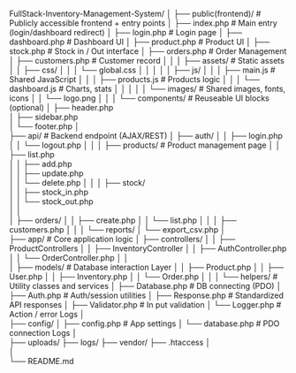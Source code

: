 FullStack-Inventory-Management-System/
│
├── public(frontend)/                      	 	# Publicly accessible frontend + entry points
│   ├── index.php                           	# Main entry (login/dashboard redirect)
│	├── login.php                               # Login page
│	├── dashboard.php                           # Dashboard UI
│	├── product.php                             # Product UI
│	├── stock.php                               # Stock in / Out interface
│	├── orders.php                              # Order Management
│	├── customers.php                           # Customer record
│   │
│   ├── assets/                                 # Static assets
│   │   ├── css/
│   │   │   └── global.css
│   │   │
│   │   ├── js/
│   │   │   ├── main.js                         # Shared JavaScript
│   │	│   ├── products.js                     # Products logic
│   │   │   └── dashboard.js                    # Charts, stats
│   │   │
│   │   └── images/                             # Shared images, fonts, icons
│   │       └── logo.png
│   │
│	└── components/                             # Reuseable UI blocks (optional)
│		├── header.php                          
│		├── sidebar.php                         
│		└── footer.php 
│                         
├── api/                                        # Backend endpoint (AJAX/REST)
│   ├── auth/
│   │	├── login.php  
│	│	└── logout.php
│   │
│   ├── products/                      			# Product management page
│   │	├── list.php                         	
│   │	├── add.php                          	
│	│	├── update.php                         
│	│	└── delete.php
│   │
│  	├── stock/                          
│   │	├── stock_in.php   
│	│	└── stock_out.php    
│   │              
│	├── orders/
│	│	├── create.php
│	│	└── list.php
│   │
│	├── customers.php
│	│
│	└── reports/
│			└── export_csv.php
│   
├── app/                                        # Core application logic
│	├── controllers/ 
│   │   ├── ProductControllers 
│	│	├── InventoryController
│	│	├── AuthController.php
│	│	└── OrderController.php 
│	│	
│	├── models/                                 # Database interaction Layer
│	│   ├── Product.php
│	│   ├── User.php
│   │   ├── Inventory.php
│	│	└── Order.php 
│	│
│	└── helpers/                                # Utility classes and services
│		├── Database.php                        # DB connecting (PDO) 
│		├── Auth.php                            # Auth/session utilities
│		├── Response.php                        # Standardized API responses
│		├── Validator.php                       # In put validation
│		└── Logger.php                          # Action / error Logs
│	
├── config/
│	├── config.php                              # App settings
│	└── database.php                            # PDO connection Logs
│                           
├── uploads/
├── logs/
├── vendor/
├── .htaccess
│		
│	
└── README.md  
